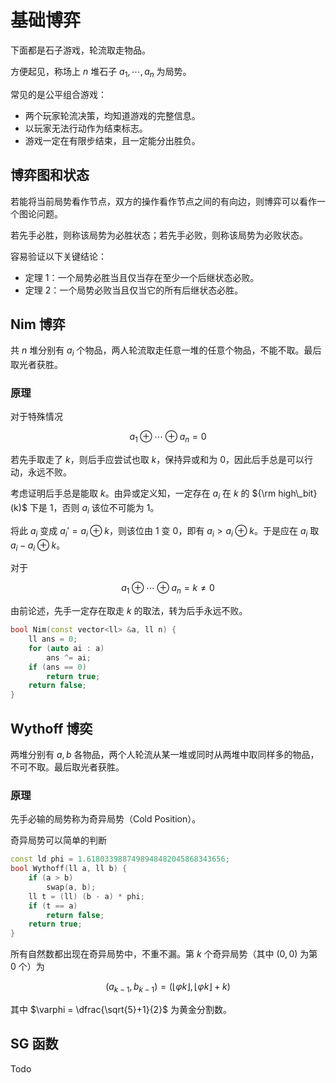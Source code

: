 # 基础博弈

下面都是石子游戏，轮流取走物品。

方便起见，称场上 $n$ 堆石子 $a_1,\cdots,a_n$ 为局势。

常见的是公平组合游戏：

- 两个玩家轮流决策，均知道游戏的完整信息。
- 以玩家无法行动作为结束标志。
- 游戏一定在有限步结束，且一定能分出胜负。

## 博弈图和状态

若能将当前局势看作节点，双方的操作看作节点之间的有向边，则博弈可以看作一个图论问题。

若先手必胜，则称该局势为必胜状态；若先手必败，则称该局势为必败状态。

容易验证以下关键结论：

- 定理 1：一个局势必胜当且仅当存在至少一个后继状态必败。
- 定理 2：一个局势必败当且仅当它的所有后继状态必胜。

## Nim 博弈

共 $n$ 堆分别有 $a_i$ 个物品，两人轮流取走任意一堆的任意个物品，不能不取。最后取光者获胜。

### 原理

对于特殊情况

$$
a_1 \oplus \cdots \oplus a_n = 0
$$

若先手取走了 $k$，则后手应尝试也取 $k$，保持异或和为 $0$，因此后手总是可以行动，永远不败。

考虑证明后手总是能取 $k$。由异或定义知，一定存在 $a_i$ 在 $k$ 的 ${\rm high\_bit}(k)$ 下是 $1$，否则 $a_i$ 该位不可能为 $1$。

将此 $a_i$ 变成 $a_i' = a_i \oplus k$，则该位由 $1$ 变 $0$，即有 $a_i > a_i \oplus k$。于是应在 $a_i$ 取 $a_i - a_i \oplus k$。

对于

$$
a_1 \oplus \cdots \oplus a_n = k \ne 0
$$

由前论述，先手一定存在取走 $k$ 的取法，转为后手永远不败。

```cpp
bool Nim(const vector<ll> &a, ll n) {
    ll ans = 0;
    for (auto ai : a)
        ans ^= ai;
    if (ans == 0)
        return true;
    return false;
}
```

## Wythoff 博奕

两堆分别有 $a,b$ 各物品，两个人轮流从某一堆或同时从两堆中取同样多的物品，不可不取。最后取光者获胜。

### 原理

先手必输的局势称为奇异局势（Cold Position）。

奇异局势可以简单的判断

```cpp
const ld phi = 1.6180339887498948482045868343656;
bool Wythoff(ll a, ll b) {
    if (a > b)
        swap(a, b);
    ll t = (ll) (b - a) * phi;
    if (t == a)
        return false;
    return true;
}
```

所有自然数都出现在奇异局势中，不重不漏。第 $k$ 个奇异局势（其中 $(0,0)$ 为第 $0$ 个）为

$$
(a_{k-1},b_{k-1}) = (\lfloor \varphi k\rfloor , \lfloor \varphi k \rfloor + k)
$$

其中 $\varphi = \dfrac{\sqrt{5}+1}{2}$ 为黄金分割数。

## SG 函数

Todo
